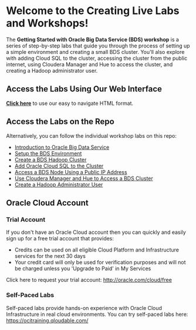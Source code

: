 # Welcome to the Creating Live Labs and Workshops!

The **Getting Started with Oracle Big Data Service (BDS) workshop** is a series of step-by-step labs that guide you through the process of setting up a simple environment and creating a small BDS cluster. You'll also explore with adding Cloud SQL to the cluster, accessing the cluster from the public internet, using Cloudera Manager and Hue to access the cluster, and creating a Hadoop administrator user.

## Access the Labs Using Our Web Interface


**[Click here](https://oracle.github.io/learning-library/data-management-library/big-data/bds/bds-quickstart-workshop)** to use our easy to navigate HTML format.


## Access the Labs on the Repo

Alternatively, you can follow the individual workshop labs on this repo:

- [Introduction to Oracle Big Data Service](../bds-quickstart-workshop/intro.md)
- [Setup the BDS Environment](../bds-getting-started/bds-getting-started.md)
- [Create a BDS Hadoop Cluster](../bds-create-cluster/bds-create-cluster.md)
- [Add Oracle Cloud SQL to the Cluster](../bds-add-cloud-sql/bds-add-cloud-sql.md)
- [Access a BDS Node Using a Public IP Address](../bds-access-utility-node/bds-access-utility-node.md)
- [Use Cloudera Manager and Hue to Access a BDS Cluster](../bds-use-cm-hue-access-cluster/bds-use-cm-hue-access-cluster.md)
- [Create a Hadoop Administrator User](../bds-create-hadoop-user/bds-create-hadoop-user.md)


<!-- Keep this content -->
## Oracle Cloud Account

### Trial Account
If you don't have an Oracle Cloud account then you can quickly and easily sign up for a free trial account that provides:
- Credits can be used on all eligible Cloud Platform and Infrastructure services for the next 30 days
- Your credit card will only be used for verification purposes and will not be charged unless you 'Upgrade to Paid' in My Services

Click here to request your trial account: http://oracle.com/cloud/free

### Self-Paced Labs
Self-paced labs provide hands-on experience with Oracle Cloud Infrastructure in real cloud environments. You can try self-paced labs here: https://ocitraining.qloudable.com/
